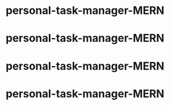 # personal-task-manager-MERN
# personal-task-manager-MERN
# personal-task-manager-MERN
# personal-task-manager-MERN
